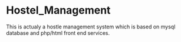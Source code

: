 # Hostel_Management
This is actualy a hostle management system which is based on mysql database and  php/html front end services.
